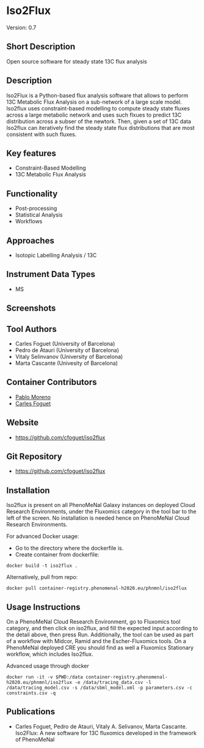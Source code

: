 # Iso2Flux
Version: 0.7

## Short Description

Open source software for steady state 13C flux analysis

## Description

Iso2Flux is a Python-based flux analysis software that allows to perform 13C Metabolic Flux Analysis on a sub-network of a large scale model. Iso2flux uses constraint-based modelling to compute steady state fluxes across a large metabolic network and uses such flxues to predict 13C distribution across a subser of the newtork. Then, given a set of 13C data Iso2flux can iteratively find the steady state flux distributions that are most consistent with such fluxes. 

## Key features

- Constraint-Based Modelling
- 13C Metabolic Flux Analysis

## Functionality

- Post-processing
- Statistical Analysis
- Workflows 

## Approaches

- Isotopic Labelling Analysis / 13C

## Instrument Data Types

- MS

## Screenshots


## Tool Authors

- Carles Foguet (University of Barcelona)
- Pedro de Atauri (University of Barcelona)
- Vitaly Selinvanov (University of Barcelona)
- Marta Cascante (Univesity of Barcelona)

## Container Contributors

- [Pablo Moreno](https://github.com/pcm32) 
- [Carles Foguet](https://github.com/cfoguet) 


## Website

- https://github.com/cfoguet/iso2flux


## Git Repository

- https://github.com/cfoguet/iso2flux

## Installation

Iso2flux is present on all PhenoMeNal Galaxy instances on deployed Cloud Research Environments, under the Fluxomics category in the tool bar to the left of the screen. No installation is needed hence on PhenoMeNal Cloud Research Environments.

For advanced Docker usage:

- Go to the directory where the dockerfile is.
- Create container from dockerfile:

```
docker build -t iso2flux .
```

Alternatively, pull from repo:

```
docker pull container-registry.phenomenal-h2020.eu/phnmnl/iso2flux
```


## Usage Instructions
 
On a PhenoMeNal Cloud Research Environment, go to Fluxomics tool category, and then click on iso2flux, and fill the expected input according to the detail above, then press Run. Additionally, the tool can be used as part of a workflow with Midcor, Ramid and the Escher-Fluxomics tools. On a PhenoMeNal deployed CRE you should find as well a Fluxomics Stationary workflow, which includes Iso2flux. 

Advanced usage through docker

```
docker run -it -v $PWD:/data container-registry.phenomenal-h2020.eu/phnmnl/iso2flux -e /data/tracing_data.csv -l /data/tracing_model.csv -s /data/sbml_model.xml -p parameters.csv -c constraints.csv -q 
```


## Publications
- Carles Foguet, Pedro de Atauri, Vitaly A. Selivanov, Marta Cascante. Iso2Flux: A new software for 13C fluxomics developed in the framework of PhenoMeNal

